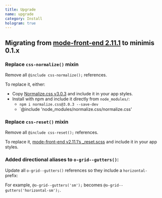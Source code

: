 ```yaml
---
title: Upgrade
name: upgrade
category: Install
hologram: true
---
```


## Migrating from [mode-front-end 2.11.1](https://github.com/madebymode/mode-front-end/tree/v2.11.1) to minimis 0.1.x

### Replace `css-normalize()` mixin

Remove all `@include css-normalize();` references.

To replace it, either:

- Copy [Normalize.css v3.0.3](https://github.com/necolas/normalize.css/blob/3.0.3/normalize.css) and include it in your app styles.
- Install with npm and include it directly from `node_modules/`:
  - `npm i normalize.css@3.0.3 --save-dev`
  - `@include 'node_modules/normalize.css/normalize.css'

### Replace `css-reset()` mixin

Remove all `@include css-reset();` references.

To replace it, [mode-front-end v2.11.1’s _reset.scss](https://github.com/madebymode/mode-front-end/blob/v2.11.1/resources/assets/sass/generic/_reset.scss) and include it in your app styles.

### Added directional aliases to `o-grid--gutters()`:

Update all `o-grid--gutters()` references so they include a `horizontal-` prefix:

For example, `@o-grid--gutters('sm');` becomes `@o-grid--gutters('horizontal-sm');`.
